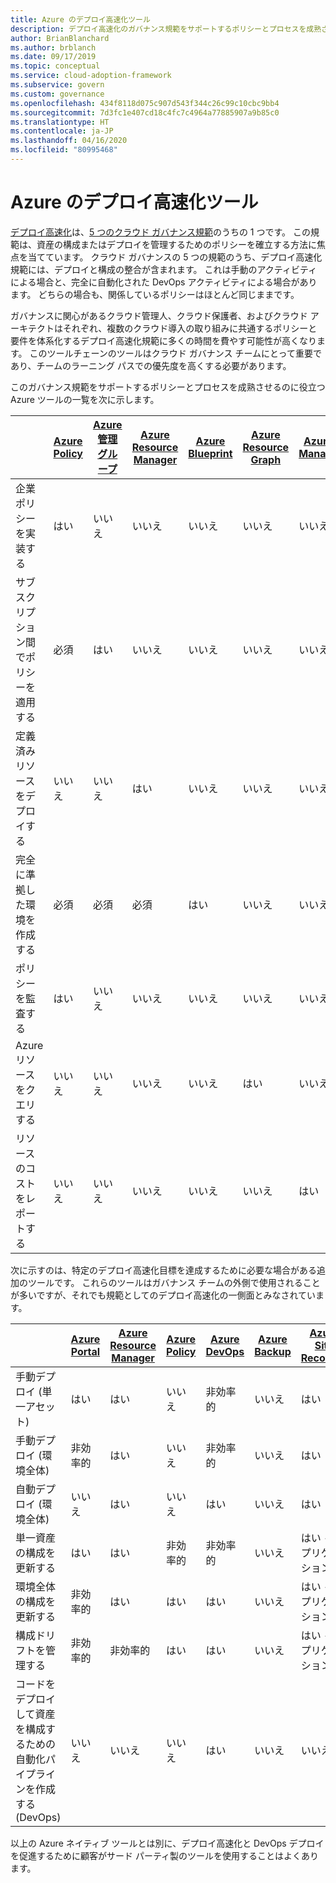 ```yaml
---
title: Azure のデプロイ高速化ツール
description: デプロイ高速化のガバナンス規範をサポートするポリシーとプロセスを成熟させるのに、Azure ネイティブ ツールがどのように役立つかについて説明します。
author: BrianBlanchard
ms.author: brblanch
ms.date: 09/17/2019
ms.topic: conceptual
ms.service: cloud-adoption-framework
ms.subservice: govern
ms.custom: governance
ms.openlocfilehash: 434f8118d075c907d543f344c26c99c10cbc9bb4
ms.sourcegitcommit: 7d3fc1e407cd18c4fc7c4964a77885907a9b85c0
ms.translationtype: HT
ms.contentlocale: ja-JP
ms.lasthandoff: 04/16/2020
ms.locfileid: "80995468"
---
```

# <a name="deployment-acceleration-tools-in-azure"></a>Azure のデプロイ高速化ツール

[デプロイ高速化](./index.md)は、[5 つのクラウド ガバナンス規範](../governance-disciplines.md)のうちの 1 つです。 この規範は、資産の構成またはデプロイを管理するためのポリシーを確立する方法に焦点を当てています。 クラウド ガバナンスの 5 つの規範のうち、デプロイ高速化規範には、デプロイと構成の整合が含まれます。 これは手動のアクティビティによる場合と、完全に自動化された DevOps アクティビティによる場合があります。 どちらの場合も、関係しているポリシーはほとんど同じままです。

ガバナンスに関心があるクラウド管理人、クラウド保護者、およびクラウド アーキテクトはそれぞれ、複数のクラウド導入の取り組みに共通するポリシーと要件を体系化するデプロイ高速化規範に多くの時間を費やす可能性が高くなります。 このツールチェーンのツールはクラウド ガバナンス チームにとって重要であり、チームのラーニング パスでの優先度を高くする必要があります。

このガバナンス規範をサポートするポリシーとプロセスを成熟させるのに役立つ Azure ツールの一覧を次に示します。

|  | [Azure Policy](https://docs.microsoft.com/azure/governance/policy/overview) | [Azure 管理グループ](https://docs.microsoft.com/azure/governance/management-groups) | [Azure Resource Manager](https://docs.microsoft.com/azure/azure-resource-manager/management/overview) | [Azure Blueprint](https://docs.microsoft.com/azure/governance/blueprints/overview) | [Azure Resource Graph](https://docs.microsoft.com/azure/governance/resource-graph/overview) | [Azure Cost Management](https://docs.microsoft.com/azure/cost-management) |
|---------|---------|---------|---------|---------|---------|---------|
|企業ポリシーを実装する     |はい |いいえ  |いいえ  |いいえ | いいえ |いいえ |
|サブスクリプション間でポリシーを適用する     |必須 |はい  |いいえ  |いいえ | いいえ |いいえ |
|定義済みリソースをデプロイする     |いいえ |いいえ  |はい  |いいえ | いいえ |いいえ |
|完全に準拠した環境を作成する      |必須 |必須  |必須  |はい | いいえ |いいえ |
|ポリシーを監査する      |はい |いいえ  |いいえ  |いいえ | いいえ |いいえ |
|Azure リソースをクエリする      |いいえ |いいえ  |いいえ  |いいえ |はい |いいえ |
|リソースのコストをレポートする      |いいえ |いいえ  |いいえ  |いいえ |いいえ |はい |

次に示すのは、特定のデプロイ高速化目標を達成するために必要な場合がある追加のツールです。 これらのツールはガバナンス チームの外側で使用されることが多いですが、それでも規範としてのデプロイ高速化の一側面とみなされています。

|  | [Azure Portal](https://azure.microsoft.com/features/azure-portal)  | [Azure Resource Manager](https://docs.microsoft.com/azure/azure-resource-manager/management/overview)  | [Azure Policy](https://docs.microsoft.com/azure/governance/policy/overview) | [Azure DevOps](https://docs.microsoft.com/azure/devops) | [Azure Backup](https://docs.microsoft.com/azure/backup/backup-introduction-to-azure-backup) | [Azure Site Recovery](https://docs.microsoft.com/azure/site-recovery/site-recovery-overview) |
|---------|---------|---------|---------|---------|---------|---------|
|手動デプロイ (単一アセット)     | はい | はい  | いいえ  | 非効率的 | いいえ | はい |
|手動デプロイ (環境全体)     | 非効率的 | はい | いいえ  | 非効率的 | いいえ | はい |
|自動デプロイ (環境全体)     | いいえ  | はい  | いいえ  | はい  | いいえ | はい |
|単一資産の構成を更新する     | はい | はい | 非効率的 | 非効率的 | いいえ | はい - レプリケーション中 |
|環境全体の構成を更新する     | 非効率的 | はい | はい | はい  | いいえ | はい - レプリケーション中 |
|構成ドリフトを管理する     | 非効率的 | 非効率的 | はい  | はい  | いいえ | はい - レプリケーション中 |
|コードをデプロイして資産を構成するための自動化パイプラインを作成する (DevOps)     | いいえ | いいえ | いいえ | はい | いいえ | いいえ |

以上の Azure ネイティブ ツールとは別に、デプロイ高速化と DevOps デプロイを促進するために顧客がサード パーティ製のツールを使用することはよくあります。
